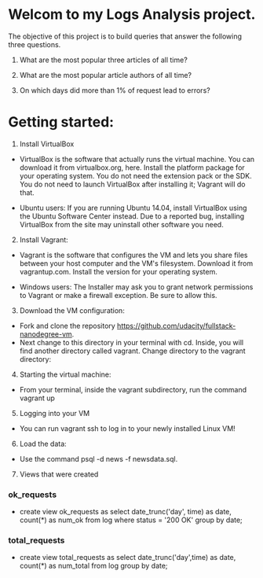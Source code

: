 # Welcom to my Logs Analysis project.

The objective of this project is to build queries that answer the following three questions. 

1. What are the most popular three articles of all time?

2. What are the most popular article authors of all time?

3. On which days did more than 1% of request lead to errors? 

# Getting started: 

1. Install VirtualBox
- VirtualBox is the software that actually runs the virtual machine. You can download it from virtualbox.org, here. Install the platform package for your operating system. You do not need the extension pack or the SDK. You do not need to launch VirtualBox after installing it; Vagrant will do that.

- Ubuntu users: If you are running Ubuntu 14.04, install VirtualBox using the Ubuntu Software Center instead. Due to a reported bug, installing VirtualBox from the site may uninstall other software you need.

2. Install Vagrant:
- Vagrant is the software that configures the VM and lets you share files between your host computer and the VM's filesystem. Download it from vagrantup.com. Install the version for your operating system.

- Windows users: The Installer may ask you to grant network permissions to Vagrant or make a firewall exception. Be sure to allow this.

3. Download the VM configuration:
- Fork and clone the repository https://github.com/udacity/fullstack-nanodegree-vm.
- Next change to this directory in your terminal with cd. Inside, you will find another directory called vagrant. Change directory to the vagrant directory:

4. Starting the virtual machine:
- From your terminal, inside the vagrant subdirectory, run the command vagrant up

5. Logging into your VM
- You can run vagrant ssh to log in to your newly installed Linux VM!

6. Load the data:
- Use the command psql -d news -f newsdata.sql.

7. Views that were created 
### ok_requests
- create view ok_requests as select date_trunc('day', time) as date, count(*) as num_ok from log where status = '200 OK' group by date;

### total_requests
- create view total_requests as select date_trunc('day',time) as date, count(*) as num_total from log group by date;
